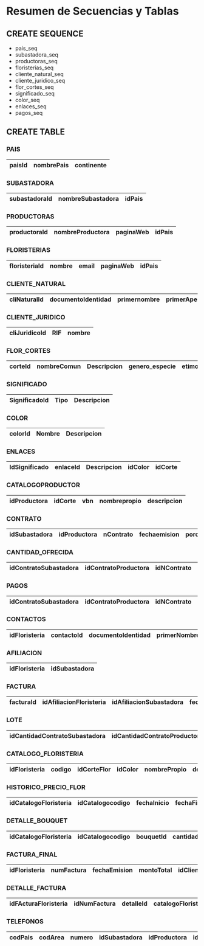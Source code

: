 # Resumen de Secuencias y Tablas

## CREATE SEQUENCE
- pais_seq
- subastadora_seq
- productoras_seq
- floristerias_seq
- cliente_natural_seq
- cliente_juridico_seq
- flor_cortes_seq
- significado_seq
- color_seq
- enlaces_seq
- pagos_seq

## CREATE TABLE
### PAIS
| paisId | nombrePais | continente |
|--------|-------------|------------|

### SUBASTADORA
| subastadoraId | nombreSubastadora | idPais |
|---------------|-------------------|--------|

### PRODUCTORAS
| productoraId | nombreProductora | paginaWeb | idPais |
|--------------|------------------|-----------|--------|

### FLORISTERIAS
| floristeriaId | nombre | email | paginaWeb | idPais |
|---------------|--------|-------|-----------|--------|

### CLIENTE_NATURAL
| cliNaturalId | documentoIdentidad | primernombre | primerApellido | segundoApellido | segundonombre |
|--------------|--------------------|--------------|----------------|-----------------|---------------|

### CLIENTE_JURIDICO
| cliJuridicoId | RIF | nombre |
|---------------|-----|--------|

### FLOR_CORTES
| corteId | nombreComun | Descripcion | genero_especie | etimologia | colores | temperatura |
|---------|-------------|-------------|----------------|------------|--------|-------------|

### SIGNIFICADO
| SignificadoId | Tipo | Descripcion |
|---------------|------|-------------|

### COLOR
| colorId | Nombre | Descripcion |
|---------|--------|-------------|

### ENLACES
| IdSignificado | enlaceId | Descripcion | idColor | idCorte |
|---------------|----------|-------------|---------|---------|

### CATALOGOPRODUCTOR
| idProductora | idCorte | vbn | nombrepropio | descripcion |
|--------------|---------|-----|--------------|-------------|

### CONTRATO
| idSubastadora | idProductora | nContrato | fechaemision | porcentajeProduccion | tipoProductor | idrenovS | idrenovP | ren_nContrato | cancelado |
|---------------|--------------|-----------|--------------|----------------------|--------------|----------|----------|---------------|-----------|

### CANTIDAD_OFRECIDA
| idContratoSubastadora | idContratoProductora | idNContrato | idCatalogoProductora | idCatalogoCorte | idVnb | cantidad |
|-----------------------|----------------------|-------------|----------------------|-----------------|-------|---------|

### PAGOS
| idContratoSubastadora | idContratoProductora | idNContrato | pagoId | fechaPago | montoComision | tipo |
|-----------------------|----------------------|-------------|--------|-----------|---------------|------|

### CONTACTOS
| idFloristeria | contactoId | documentoIdentidad | primerNombre | primerApellido | segundoApellido | segundoNombre |
|---------------|------------|--------------------|--------------|----------------|-----------------|---------------|

### AFILIACION
| idFloristeria | idSubastadora |
|---------------|---------------|

### FACTURA
| facturaId | idAfiliacionFloristeria | idAfiliacionSubastadora | fechaEmision | montoTotal | numeroEnvio |
|-----------|-------------------------|-------------------------|--------------|------------|-------------|

### LOTE
| idCantidadContratoSubastadora | idCantidadContratoProductora | idCantidad_NContrato | idCantidadCatalogoProductora | idCantidadCorte | idCantidadvnb | NumLote | bi | cantidad | precioInicial | precioFinal | idFactura |
|-------------------------------|-----------------------------|----------------------|-----------------------------|-----------------|--------------|--------|----|---------|--------------|------------|----------|

### CATALOGO_FLORISTERIA
| idFloristeria | codigo | idCorteFlor | idColor | nombrePropio | descripcion |
|---------------|--------|-------------|---------|--------------|-------------|

### HISTORICO_PRECIO_FLOR
| idCatalogoFloristeria | idCatalogocodigo | fechaInicio | fechaFin | precio | tamanoTallo |
|-----------------------|------------------|-------------|----------|-------|-------------|

### DETALLE_BOUQUET
| idCatalogoFloristeria | idCatalogocodigo | bouquetId | cantidad | talloTamano | descripcion |
|-----------------------|------------------|-----------|---------|-------------|-------------|

### FACTURA_FINAL
| idFloristeria | numFactura | fechaEmision | montoTotal | idClienteNatural | idClienteJuridico |
|---------------|------------|--------------|------------|------------------|-------------------|

### DETALLE_FACTURA
| idFActuraFloristeria | idNumFactura | detalleId | catalogoFloristeria | catalogoCodigo | bouquetFloristeria | bouquetcodigo | bouquetId | cantidad | valoracionPrecio | valorancionCalidad | valoracionPromedio | detalles |
|----------------------|-------------|-----------|---------------------|----------------|--------------------|---------------|-----------|---------|------------------|-------------------|--------------------|---------|

### TELEFONOS
| codPais | codArea | numero | idSubastadora | idProductora | idFloristeria |
|---------|---------|--------|---------------|--------------|---------------|
